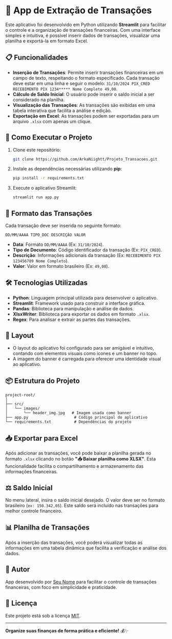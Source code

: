 # 💸 App de Extração de Transações

Este aplicativo foi desenvolvido em Python utilizando **Streamlit** para facilitar o controle e a organização de transações financeiras. Com uma interface simples e intuitiva, é possível inserir dados de transações, visualizar uma planilha e exportá-la em formato Excel.


## 📋 Funcionalidades

- **Inserção de Transações**: Permite inserir transações financeiras em um campo de texto, respeitando o formato especificado. Cada transação deve estar em uma linha e seguir o modelo: `31/10/2024 PIX_CRED RECEBIMENTO PIX 1234***** Nome Completo 49,00`.
- **Cálculo de Saldo Inicial**: O usuário pode inserir o saldo inicial a ser considerado na planilha.
- **Visualização das Transações**: As transações são exibidas em uma tabela interativa que facilita a análise e edição.
- **Exportação em Excel**: As transações podem ser exportadas para um arquivo `.xlsx` com apenas um clique.

## 🚀 Como Executar o Projeto

1. Clone este repositório:
   ```sh
   git clone https://github.com/ArkaNiightt/Projeto_Transacoes.git
   ```

2. Instale as dependências necessárias utilizando **pip**:
   ```sh
   pip install -r requirements.txt
   ```

3. Execute o aplicativo Streamlit:
   ```sh
   streamlit run app.py
   ```

## 📄 Formato das Transações

Cada transação deve ser inserida no seguinte formato:

```
DD/MM/AAAA TIPO_DOC DESCRIÇÃO VALOR
```

- **Data**: Formato `DD/MM/AAAA` (Ex: `31/10/2024`).
- **Tipo de Documento**: Código identificador da transação (Ex: `PIX_CRED`).
- **Descrição**: Informações adicionais da transação (Ex: `RECEBIMENTO PIX 123456789 Nome Completo`).
- **Valor**: Valor em formato brasileiro (Ex: `49,00`).

## 🛠️ Tecnologias Utilizadas

- **Python**: Linguagem principal utilizada para desenvolver o aplicativo.
- **Streamlit**: Framework usado para construir a interface gráfica.
- **Pandas**: Biblioteca para manipulação e análise de dados.
- **XlsxWriter**: Biblioteca para exportar os dados em formato `.xlsx`.
- **Regex**: Para analisar e extrair as partes das transações.

## 🎨 Layout

- O layout do aplicativo foi configurado para ser amigável e intuitivo, contando com elementos visuais como ícones e um banner no topo.
- A imagem do banner é carregada para oferecer uma identidade visual ao aplicativo.

## 📦 Estrutura do Projeto

```
project-root/
│
├── src/
│   └── images/
│       └── header_img.jpg   # Imagem usada como banner
├── app.py                    # Código principal do aplicativo
└── requirements.txt          # Dependências do projeto
```

## 📥 Exportar para Excel

Após adicionar as transações, você pode baixar a planilha gerada no formato `.xlsx` clicando no botão **"📥 Baixar planilha como XLSX"**. Esta funcionalidade facilita o compartilhamento e armazenamento das informações financeiras.

## ⚖️ Saldo Inicial

No menu lateral, insira o saldo inicial desejado. O valor deve ser no formato brasileiro (`ex: 150.342,05`). Este saldo será incluído nas transações para melhor controle financeiro.

## 📊 Planilha de Transações

Após a inserção das transações, você poderá visualizar todas as informações em uma tabela dinâmica que facilita a verificação e análise dos dados.

## 💼 Autor

App desenvolvido por [Seu Nome](https://github.com/seu_usuario) para facilitar o controle de transações financeiras, com foco em simplicidade e praticidade.

## 📜 Licença

Este projeto está sob a licença [MIT](LICENSE).

---

**Organize suas finanças de forma prática e eficiente!** 💰✨

